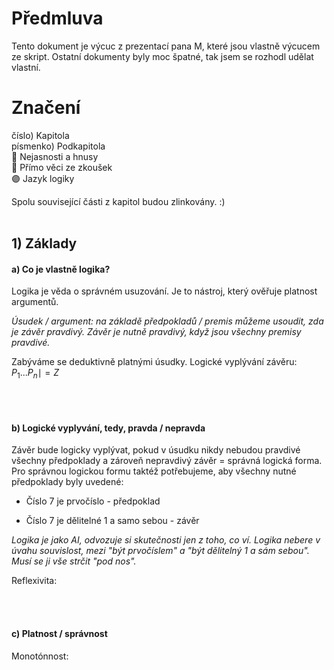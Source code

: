 # Předmluva
Tento dokument je výcuc z prezentací pana M, které jsou vlastně výcucem ze skript. Ostatní dokumenty byly moc špatné, tak jsem se rozhodl udělat vlastní.

# Značení
číslo) Kapitola <br />
písmenko) Podkapitola <br />
🔴 Nejasnosti a hnusy <br />
🔵 Přímo věci ze zkoušek <br />
🟣 Jazyk logiky <br />

Spolu související části z kapitol budou zlinkovány. :)
<br />
<br />

## 1) Základy
#### a) Co je vlastně logika?
Logika je věda o správném usuzování. Je to nástroj, který ověřuje platnost argumentů.

*Úsudek / argument: na základě předpokladů / premis můžeme usoudit, zda je závěr pravdivý. Závěr je nutně pravdivý, když jsou všechny premisy pravdivé.*

Zabýváme se deduktivně platnými úsudky. Logické vyplývání závěru:
$P_1...P_n\mid=Z$

<br />
<br />

#### b) Logické vyplyvání, tedy, pravda / nepravda
Závěr bude logicky vyplývat, pokud v úsudku nikdy nebudou pravdivé všechny předpoklady a zároveň nepravdivý závěr = správná logická forma. Pro správnou logickou formu taktéž potřebujeme, aby všechny nutné předpoklady byly uvedené:

* Číslo 7 je prvočíslo - předpoklad
- Číslo 7 je dělitelné 1 a samo sebou - závěr

*Logika je jako AI, odvozuje si skutečnosti jen z toho, co ví. Logika nebere v úvahu souvislost, mezi "být prvočíslem" a "být dělitelný 1 a sám sebou". Musí se ji vše strčit "pod nos".*

Reflexivita:

<br />
<br />

#### c) Platnost / správnost
Monotónnost:
